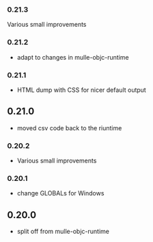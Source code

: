 ### 0.21.3

Various small improvements

### 0.21.2



* adapt to changes in mulle-objc-runtime

### 0.21.1

* HTML dump with CSS for nicer default output

## 0.21.0

* moved csv code back to the riuntime


### 0.20.2

* Various small improvements

### 0.20.1

* change GLOBALs for Windows

## 0.20.0

* split off from mulle-objc-runtime
